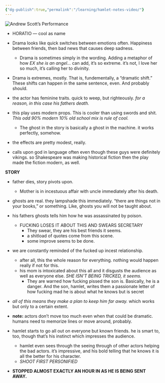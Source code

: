 ```yaml
---
{"dg-publish":true,"permalink":"/learning/hamlet-notes-video/"}
---
```


![Andrew Scott’s Performance](https://www.youtube.com/watch?v=AR28oIFTzNY)


- HORATIO — cool as name

- Drama looks like quick switches between emotions often. Happiness between friends, then bad news that causes deep sadness. 
	- Drama is sometimes simply in the wording. Adding a metaphor of how *EX she is an angel…* can add, it’s so extreme. it’s not, I love her so much, it’s calling her to divinity. 
- Drama is extremes, mostly. That is, fundementally, a “dramatic shift.” These shifts can happen in the same sentence, even. And probably should.

- the actor has feminine traits. quick to weep, but righteously. *for a reason, in this case his fathers death.*

- this play uses modern props. This is cooler than using swords and shit. *This odd 90% modern 10% old school mix is rule of cool.* 
	- The ghost in the story is basically a ghost in the machine. it works perfectly, somehow.
- the effects are pretty modest, really. 

- calls upon god in language often even though these guys were definitely vikings. so Shakespeare was making historical fiction then the play made the fiction modern, as well.

**STORY**
- father dies, story pivots upon.
	- Mother is in incestuous affair with uncle immediately after his death.
- ghosts are real. they lampshade this immediately. “there are things not in your books,” or something. Like, ghosts you will not be taught about.

- his fathers ghosts tells him how he was assassinated by poison. 
	- FUCKING LOSES IT ABOUT THIS AND SWEARS SECRETARY 
		- They swear, they are his best friends it seems.
		- a shitload of quotes come from this scene.
		- some improve seems to be done.

- we are constantly reminded of the fucked up incest relationship. 
	- after all, this the whole reason for everything. nothing would happen really if not for this.
	- his mom is intoxicated about this all and it disgusts the audience as well as everyone else. *SHE ISN’T BEING TRICKED, it seems.*
		- They are warned how fucking pissed the son is. Basically, he is a danger. And the son, hamlet, writes them a passionate letter of how fucking mad he is about what he knows but is secret
- *all of this means they make a plan to keep him far away.* which works but only to a certain extent.

- **note:** actors don’t move too much even when that could be dramatic. humans need to memorize lines or move around, probably.
- hamlet starts to go all out on everyone but known friends. he is smart to, too, though that’s his instinct which impresses the audience. 
	- hamlet even sees through the seeing through of other actors helping the bad actors. it’s impressive, and his bold telling that he knows it is all the better for his character. 
	- *SHOOT FIRST PERSONIFIED* 

- **STOPPED ALMOST EXACTLY AN HOUR IN AS HE IS BEING SENT AWAY.** 
